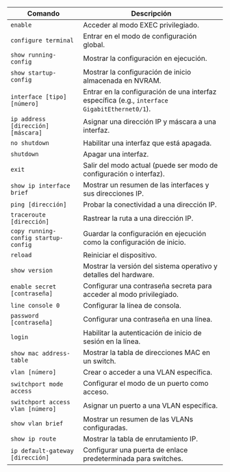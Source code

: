 | **Comando**                        | **Descripción**                                                      |
|------------------------------------|----------------------------------------------------------------------|
| `enable`                           | Acceder al modo EXEC privilegiado.                                  |
| `configure terminal`               | Entrar en el modo de configuración global.                          |
| `show running-config`              | Mostrar la configuración en ejecución.                              |
| `show startup-config`              | Mostrar la configuración de inicio almacenada en NVRAM.             |
| `interface [tipo] [número]`       | Entrar en la configuración de una interfaz específica (e.g., `interface GigabitEthernet0/1`). |
| `ip address [dirección] [máscara]`| Asignar una dirección IP y máscara a una interfaz.                  |
| `no shutdown`                      | Habilitar una interfaz que está apagada.                            |
| `shutdown`                         | Apagar una interfaz.                                               |
| `exit`                             | Salir del modo actual (puede ser modo de configuración o interfaz). |
| `show ip interface brief`          | Mostrar un resumen de las interfaces y sus direcciones IP.         |
| `ping [dirección]`                 | Probar la conectividad a una dirección IP.                          |
| `traceroute [dirección]`           | Rastrear la ruta a una dirección IP.                                |
| `copy running-config startup-config`| Guardar la configuración en ejecución como la configuración de inicio. |
| `reload`                           | Reiniciar el dispositivo.                                           |
| `show version`                    | Mostrar la versión del sistema operativo y detalles del hardware.   |
| `enable secret [contraseña]`       | Configurar una contraseña secreta para acceder al modo privilegiado.|
| `line console 0`                  | Configurar la línea de consola.                                     |
| `password [contraseña]`            | Configurar una contraseña en una línea.                             |
| `login`                            | Habilitar la autenticación de inicio de sesión en la línea.        |
| `show mac address-table`           | Mostrar la tabla de direcciones MAC en un switch.                  |
| `vlan [número]`                   | Crear o acceder a una VLAN específica.                             |
| `switchport mode access`           | Configurar el modo de un puerto como acceso.                       |
| `switchport access vlan [número]`  | Asignar un puerto a una VLAN específica.                           |
| `show vlan brief`                  | Mostrar un resumen de las VLANs configuradas.                      |
| `show ip route`                   | Mostrar la tabla de enrutamiento IP.                               |
| `ip default-gateway [dirección]`  | Configurar una puerta de enlace predeterminada para switches.      |
